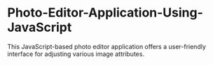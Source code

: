 # Photo-Editor-Application-Using-JavaScript
This JavaScript-based photo editor application offers a user-friendly interface for adjusting various image attributes. 
